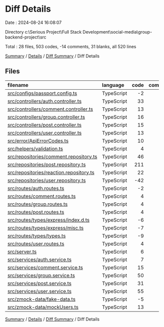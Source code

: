 # Diff Details

Date : 2024-08-24 16:08:07

Directory c:\\Serious Project\\Full Stack Development\\social-media\\group-backend-project\\src

Total : 28 files,  503 codes, -14 comments, 31 blanks, all 520 lines

[Summary](results.md) / [Details](details.md) / [Diff Summary](diff.md) / Diff Details

## Files
| filename | language | code | comment | blank | total |
| :--- | :--- | ---: | ---: | ---: | ---: |
| [src/configs/passport.config.ts](/src/configs/passport.config.ts) | TypeScript | -2 | 0 | 0 | -2 |
| [src/controllers/auth.controller.ts](/src/controllers/auth.controller.ts) | TypeScript | 33 | 0 | 3 | 36 |
| [src/controllers/comment.controller.ts](/src/controllers/comment.controller.ts) | TypeScript | 13 | 0 | 1 | 14 |
| [src/controllers/group.controller.ts](/src/controllers/group.controller.ts) | TypeScript | 16 | 0 | 2 | 18 |
| [src/controllers/post.controller.ts](/src/controllers/post.controller.ts) | TypeScript | 15 | -12 | 1 | 4 |
| [src/controllers/user.controller.ts](/src/controllers/user.controller.ts) | TypeScript | 13 | 0 | 2 | 15 |
| [src/error/ApiErrorCodes.ts](/src/error/ApiErrorCodes.ts) | TypeScript | 10 | 0 | 2 | 12 |
| [src/helpers/validation.ts](/src/helpers/validation.ts) | TypeScript | 4 | 0 | 1 | 5 |
| [src/repositories/comment.repository.ts](/src/repositories/comment.repository.ts) | TypeScript | 46 | 1 | 2 | 49 |
| [src/repositories/post.repository.ts](/src/repositories/post.repository.ts) | TypeScript | 211 | 4 | 8 | 223 |
| [src/repositories/reaction.repository.ts](/src/repositories/reaction.repository.ts) | TypeScript | 22 | 5 | 2 | 29 |
| [src/repositories/user.repository.ts](/src/repositories/user.repository.ts) | TypeScript | -42 | 0 | -4 | -46 |
| [src/routes/auth.routes.ts](/src/routes/auth.routes.ts) | TypeScript | -2 | 0 | 0 | -2 |
| [src/routes/comment.routes.ts](/src/routes/comment.routes.ts) | TypeScript | 4 | 0 | 1 | 5 |
| [src/routes/group.routes.ts](/src/routes/group.routes.ts) | TypeScript | 4 | -4 | 0 | 0 |
| [src/routes/post.routes.ts](/src/routes/post.routes.ts) | TypeScript | 4 | -4 | 0 | 0 |
| [src/routes/types/express/index.d.ts](/src/routes/types/express/index.d.ts) | TypeScript | -6 | -1 | -5 | -12 |
| [src/routes/types/express/misc.ts](/src/routes/types/express/misc.ts) | TypeScript | -7 | -1 | -5 | -13 |
| [src/routes/types/types.ts](/src/routes/types/types.ts) | TypeScript | -9 | -1 | -5 | -15 |
| [src/routes/user.routes.ts](/src/routes/user.routes.ts) | TypeScript | 4 | -4 | 0 | 0 |
| [src/server.ts](/src/server.ts) | TypeScript | 6 | -5 | -1 | 0 |
| [src/services/auth.service.ts](/src/services/auth.service.ts) | TypeScript | 7 | 0 | -1 | 6 |
| [src/services/comment.service.ts](/src/services/comment.service.ts) | TypeScript | 15 | 5 | 5 | 25 |
| [src/services/group.service.ts](/src/services/group.service.ts) | TypeScript | 50 | 1 | 8 | 59 |
| [src/services/post.service.ts](/src/services/post.service.ts) | TypeScript | 31 | -2 | 4 | 33 |
| [src/services/user.service.ts](/src/services/user.service.ts) | TypeScript | 55 | 2 | 7 | 64 |
| [src/zmock-data/fake-data.ts](/src/zmock-data/fake-data.ts) | TypeScript | -5 | 5 | 0 | 0 |
| [src/zmock-data/mockUsers.ts](/src/zmock-data/mockUsers.ts) | TypeScript | 13 | -3 | 3 | 13 |

[Summary](results.md) / [Details](details.md) / [Diff Summary](diff.md) / Diff Details
